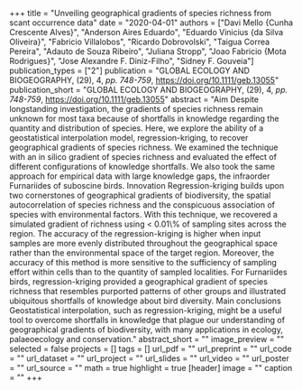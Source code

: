 +++
title = "Unveiling geographical gradients of species richness from scant occurrence data"
date = "2020-04-01"
authors = ["Davi Mello {Cunha Crescente Alves}", "Anderson Aires Eduardo", "Eduardo Vinicius {da Silva Oliveira}", "Fabricio Villalobos", "Ricardo Dobrovolski", "Taigua Correa Pereira", "Adauto de Souza Ribeiro", "Juliana Stropp", "Joao Fabricio {Mota Rodrigues}", "Jose Alexandre F. Diniz-Filho", "Sidney F. Gouveia"]
publication_types = ["2"]
publication = "GLOBAL ECOLOGY AND BIOGEOGRAPHY, (29), 4, _pp. 748-759_, https://doi.org/10.1111/geb.13055"
publication_short = "GLOBAL ECOLOGY AND BIOGEOGRAPHY, (29), 4, _pp. 748-759_, https://doi.org/10.1111/geb.13055"
abstract = "Aim Despite longstanding investigation, the gradients of species richness remain unknown for most taxa because of shortfalls in knowledge regarding the quantity and distribution of species. Here, we explore the ability of a geostatistical interpolation model, regression-kriging, to recover geographical gradients of species richness. We examined the technique with an in silico gradient of species richness and evaluated the effect of different configurations of knowledge shortfalls. We also took the same approach for empirical data with large knowledge gaps, the infraorder Furnariides of suboscine birds. Innovation Regression-kriging builds upon two cornerstones of geographical gradients of biodiversity, the spatial autocorrelation of species richness and the conspicuous association of species with environmental factors. With this technique, we recovered a simulated gradient of richness using < 0.01\\% of sampling sites across the region. The accuracy of the regression-kriging is higher when input samples are more evenly distributed throughout the geographical space rather than the environmental space of the target region. Moreover, the accuracy of this method is more sensitive to the sufficiency of sampling effort within cells than to the quantity of sampled localities. For Furnariides birds, regression-kriging provided a geographical gradient of species richness that resembles purported patterns of other groups and illustrated ubiquitous shortfalls of knowledge about bird diversity. Main conclusions Geostatistical interpolation, such as regression-kriging, might be a useful tool to overcome shortfalls in knowledge that plague our understanding of geographical gradients of biodiversity, with many applications in ecology, palaeoecology and conservation."
abstract_short = ""
image_preview = ""
selected = false
projects = []
tags = []
url_pdf = ""
url_preprint = ""
url_code = ""
url_dataset = ""
url_project = ""
url_slides = ""
url_video = ""
url_poster = ""
url_source = ""
math = true
highlight = true
[header]
image = ""
caption = ""
+++
